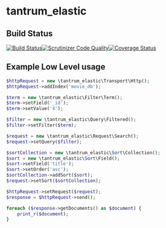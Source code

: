 # tantrum_elastic

## Build Status
[![Build Status](https://travis-ci.org/tomcroft/tantrum_elastic.svg?branch=dev)](https://travis-ci.org/tomcroft/tantrum_elastic)[![Scrutinizer Code Quality](https://scrutinizer-ci.com/g/tomcroft/tantrum_elastic/badges/quality-score.png?b=dev)](https://scrutinizer-ci.com/g/tomcroft/tantrum_elastic/?branch=dev)[![Coverage Status](https://coveralls.io/repos/tomcroft/tantrum_elastic/badge.svg?branch=dev&service=github)](https://coveralls.io/github/tomcroft/tantrum_elastic?branch=dev)

## Example Low Level usage
```php
$httpRequest = new \tantrum_elastic\Transport\Http();
$httpRequest->addIndex('movie_db');

$term = new \tantrum_elastic\Filter\Term();
$term->setField('_id');
$term->setValue('4');

$filter = new \tantrum_elastic\Query\Filtered();
$filter->setFilter($term);

$request = new \tantrum_elastic\Request\Search();
$request->setQuery($filter);

$sortCollection = new \tantrum_elastic\Sort\Collection();
$sort = new \tantrum_elastic\Sort\Field();
$sort->setField('title');
$sort->setOrder('asc');
$sortCollection->addSort($sort);
$request->setSort($sortCollection);

$httpRequest->setRequest($request);
$response = $httpRequest->send();

foreach ($response->getDocuments() as $document) {
    print_r($document);
}
```
